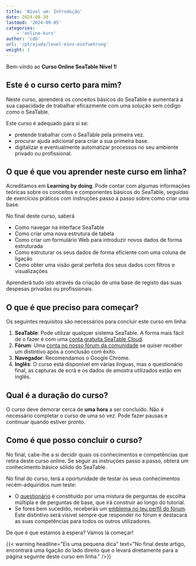 ```yaml
---
title: 'Nível um: Introdução'
date: 2024-08-30
lastmod: '2024-09-05'
categories:
    - 'online-kurs'
author: 'cdb'
url: '/pt/ajuda/level-eins-einfuehrung'
weight: 1
---
```


Bem-vindo ao **Curso Online SeaTable Nível 1**!

## Este é o curso certo para mim?

Neste curso, aprenderá os conceitos básicos do SeaTable e aumentará a sua capacidade de trabalhar eficazmente com uma solução sem código como o SeaTable.

Este curso é adequado para si se:

- pretende trabalhar com o SeaTable pela primeira vez.
- procurar ajuda adicional para criar a sua primeira base.
- digitalizar e eventualmente automatizar processos no seu ambiente privado ou profissional.

## O que é que vou aprender neste curso em linha?

Acreditamos em **Learning by doing**. Pode contar com algumas informações teóricas sobre os conceitos e componentes básicos do SeaTable, seguidas de exercícios práticos com instruções passo a passo sobre como criar uma base.

No final deste curso, saberá

- Como navegar na interface SeaTable
- Como criar uma nova estrutura de tabela
- Como criar um formulário Web para introduzir novos dados de forma estruturada
- Como estruturar os seus dados de forma eficiente com uma coluna de ligação
- Como obter uma visão geral perfeita dos seus dados com filtros e visualizações

Aprenderá tudo isto através da criação de uma base de registo das suas despesas privadas ou profissionais.

## O que é que preciso para começar?

Os seguintes requisitos são necessários para concluir este curso em linha:

1. **SeaTable**: Pode utilizar qualquer sistema SeaTable. A forma mais fácil de o fazer é com uma [conta gratuita SeaTable Cloud](https://seatable.io/pt/registrierung/).
2. **Fórum**: Uma [conta no nosso fórum da comunidade](https://forum.seatable.io/) se quiser receber um distintivo após a conclusão com êxito.
3. **Navegador**: Recomendamos o Google Chrome.
4. **Inglês**: O curso está disponível em várias línguas, mas o questionário final, as capturas de ecrã e os dados de amostra utilizados estão em inglês.

## Qual é a duração do curso?

O curso deve demorar cerca de **uma hora** a ser concluído. Não é necessário completar o curso de uma só vez. Pode fazer pausas e continuar quando estiver pronto.

## Como é que posso concluir o curso?

No final, cabe-lhe a si decidir quais os conhecimentos e competências que retira deste curso online. Se seguir as instruções passo a passo, obterá um conhecimento básico sólido do SeaTable.

No final do curso, terá a oportunidade de testar os seus conhecimentos recém-adquiridos num teste:

- O [questionário](https://tally.so/r/wk5BXr) é constituído por uma mistura de perguntas de escolha múltipla e de perguntas de base, que irá construir ao longo do tutorial.
- Se fores bem sucedido, receberás um [emblema no teu perfil do fórum](https://forum.seatable.io/badges/106/completed-seatable-course-level-1). Este distintivo será visível sempre que responder no fórum e destacará as suas competências para todos os outros utilizadores.

De que é que estamos à espera? Vamos lá começar!

{{< warning  headline="Eis uma pequena dica"  text="No final deste artigo, encontrará uma ligação do lado direito que o levará diretamente para a página seguinte deste curso em linha." />}}
